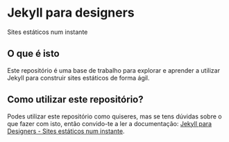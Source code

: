 # Jekyll para designers
Sites estáticos num instante


## O que é isto
Este repositório é uma base de trabalho para explorar e aprender a utilizar Jekyll para construir sites estáticos de forma ágil. 


## Como utilizar este repositório?
Podes utilizar este repositório como quiseres, mas se tens dúvidas sobre o que fazer com isto, então convido-te a ler a documentação: [Jekyll para Designers - Sites estáticos num instante](http://trezalves.com/jekyll/).